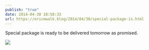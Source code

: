 ```yaml
---
publish: "true"
date: 2014-04-30 18:58:33
url: https://ericmwalk.blog/2014/04/30/special-package-is.html
---
```


Special package is ready to be delivered tomorrow as promised.

![](https://ericmwalk.blog/uploads/2022/061f6c4e35.jpg)